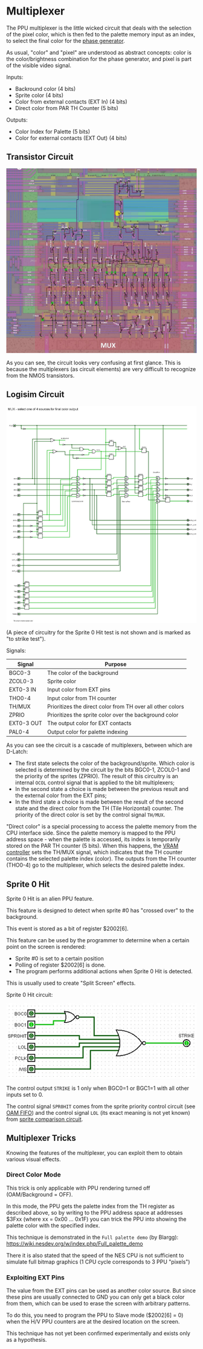 # Multiplexer

The PPU multiplexer is the little wicked circuit that deals with the selection of the pixel color, which is then fed to the palette memory input as an index, to select the final color for the [phase generator](video_out.md).

As usual, "color" and "pixel" are understood as abstract concepts: color is the color/brightness combination for the phase generator, and pixel is part of the visible video signal.

Inputs:
- Backround color (4 bits)
- Sprite color (4 bits)
- Color from external contacts (EXT In) (4 bits)
- Direct color from PAR TH Counter (5 bits)

Outputs:
- Color Index for Palette (5 bits)
- Color for external contacts (EXT Out) (4 bits)

## Transistor Circuit

![ppu_mux](/BreakingNESWiki/imgstore/ppu_mux.jpg)

As you can see, the circuit looks very confusing at first glance. This is because the multiplexers (as circuit elements) are very difficult to recognize from the NMOS transistors.

## Logisim Circuit

![ppu_mux_logisim](/BreakingNESWiki/imgstore/ppu_mux_logisim.jpg)

(A piece of circuitry for the Sprite 0 Hit test is not shown and is marked as "to strike test").

Signals:

|Signal|Purpose|
|---|---|
|BGC0-3|The color of the background
|ZCOL0-3|Sprite color|
|EXT0-3 IN|Input color from EXT pins|
|THO0-4|Input color from TH counter|
|TH/MUX|Prioritizes the direct color from TH over all other colors|
|ZPRIO|Prioritizes the sprite color over the background color|
|EXT0-3 OUT|The output color for EXT contacts|
|PAL0-4|Output color for palette indexing|

As you can see the circuit is a cascade of multiplexers, between which are D-Latch:
- The first state selects the color of the background/sprite. Which color is selected is determined by the circuit by the bits BGC0-1, ZCOL0-1 and the priority of the sprites (ZPRIO). The result of this circuitry is an internal `OCOL` control signal that is applied to the bit multiplexers;
- In the second state a choice is made between the previous result and the external color from the EXT pins;
- In the third state a choice is made between the result of the second state and the direct color from the TH (Tile Horizontal) counter. The priority of the direct color is set by the control signal `TH/MUX`.

"Direct color" is a special processing to access the palette memory from the CPU interface side. Since the palette memory is mapped to the PPU address space - when the palette is accessed, its index is temporarily stored on the PAR TH counter (5 bits). When this happens, the [VRAM controller](vram_ctrl.md) sets the TH/MUX signal, which indicates that the TH counter contains the selected palette index (color). The outputs from the TH counter (THO0-4) go to the multiplexer, which selects the desired palette index.

## Sprite 0 Hit

Sprite 0 Hit is an alien PPU feature.

This feature is designed to detect when sprite #0 has "crossed over" to the background.

This event is stored as a bit of register $2002[6].

This feature can be used by the programmer to determine when a certain point on the screen is rendered:
- Sprite #0 is set to a certain position
- Polling of register $2002[6] is done.
- The program performs additional actions when Sprite 0 Hit is detected.

This is usually used to create "Split Screen" effects.

Sprite 0 Hit circuit:

![spr0hit](/BreakingNESWiki/imgstore/spr0hit.jpg)

The control output `STRIKE` is 1 only when BGC0=1 or BGC1=1 with all other inputs set to 0.

The control signal `SPR0HIT` comes from the sprite priority control circuit (see [OAM FIFO](fifo.md)) and the control signal `LOL` (its exact meaning is not yet known) from [sprite comparison circuit](sprite_eval.md).

## Multiplexer Tricks

Knowing the features of the multiplexer, you can exploit them to obtain various visual effects.

### Direct Color Mode

This trick is only applicable with PPU rendering turned off (OAM/Background = OFF).

In this mode, the PPU gets the palette index from the TH register as described above, so by writing to the PPU address space at addresses $3Fxx (where xx = 0x00 ... 0x1F) you can trick the PPU into showing the palette color with the specified index.

This technique is demonstrated in the `Full palette demo` (by Blargg): https://wiki.nesdev.org/w/index.php/Full_palette_demo

There it is also stated that the speed of the NES CPU is not sufficient to simulate full bitmap graphics (1 CPU cycle corresponds to 3 PPU "pixels")

### Exploiting EXT Pins

The value from the EXT pins can be used as another color source. But since these pins are usually connected to GND you can only get a black color from them, which can be used to erase the screen with arbitrary patterns.

To do this, you need to program the PPU to Slave mode ($2002\[6\] = 0) when the H/V PPU counters are at the desired location on the screen.

This technique has not yet been confirmed experimentally and exists only as a hypothesis.
